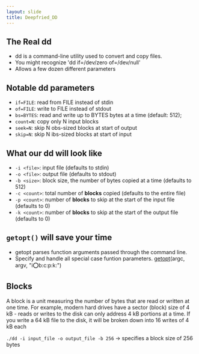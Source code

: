 ```yaml
---
layout: slide
title: Deepfried_DD
---
```


## The Real dd

* dd is a command-line utility used to convert and copy files.
* You might recognize 'dd if=/dev/zero of=/dev/null'
* Allows a few dozen different parameters

<vertical />

## Notable dd parameters

* `if=FILE`: read from FILE instead of stdin
* `of=FILE`: write to FILE instead of stdout
* `bs=BYTES`: read and write up to BYTES bytes at a time (default: 512);
* `count=N`: copy only N input blocks
* `seek=N`: skip N obs-sized blocks at start of output
* `skip=N`: skip N ibs-sized blocks at start of input

<horizontal />

## What our dd will look like

* `-i <file>`: input file (defaults to stdin)
* `-o <file>`: output file (defaults to stdout)
* `-b <size>`: block size, the number of bytes copied at a time (defaults to 512)
* `-c <count>`: total number of **blocks** copied (defaults to the entire file)
* `-p <count>`: number of **blocks** to skip at the start of the input file (defaults to 0)
* `-k <count>`: number of **blocks** to skip at the start of the output file (defaults to 0)

<vertical />

## `getopt()` will save your time

* getopt parses function arguments passed through the command line. 
* Specify and handle all special case funtion parameters.
[getopt](https://linux.die.net/man/3/getopt)(argc, argv, "i:o:b:c:p:k:")

<horizontal />

## Blocks

A block is a unit measuring the number of bytes that are read or written at one time. For example, modern hard drives have a sector (block) size of 4 kB - reads or writes to the disk can only address 4 kB portions at a time. If you write a 64 kB file to the disk, it will be broken down into 16 writes of 4 kB each

`./dd -i input_file -o output_file -b 256` -> specifies a block size of 256 bytes
